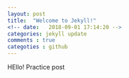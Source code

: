 ```yaml
---
layout: post
title:  "Welcome to Jekyll!"
<!-- date:   2018-09-01 17:14:20 -->
categories: jekyll update
comments : true
categoties : github
---
```


HEllo! Practice post
